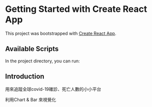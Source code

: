 # Getting Started with Create React App

This project was bootstrapped with [Create React App](https://github.com/facebook/create-react-app).

## Available Scripts

In the project directory, you can run:

## Introduction

用來追蹤全球covid-19確診、死亡人數的小小平台

利用Chart & Bar 來視覺化